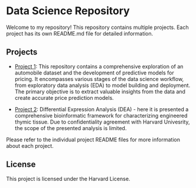 # Data Science Repository

Welcome to my repository! This repository contains multiple projects. Each project has its own README.md file for detailed information.

## Projects

- [Project 1](Project_1/README.md): This repository contains a comprehensive exploration of an automobile dataset and the development of predictive models for pricing. It encompasses various stages of the data science workflow, from exploratory data analysis (EDA) to model building and deployment. The primary objective is to extract valuable insights from the data and create accurate price prediction models.

- [Project 2](Project_2/README.md): Differential Expression Analysis (DEA) - here it is presented a comprehensive bioinformatic framework for characterizing engineered thymic tissue. Due to confidentiality agreement with Harvard Univesrity, the scope of the presented analysis is limited.

Please refer to the individual project README files for more information about each project.

## License

This project is licensed under the Harvard License.

